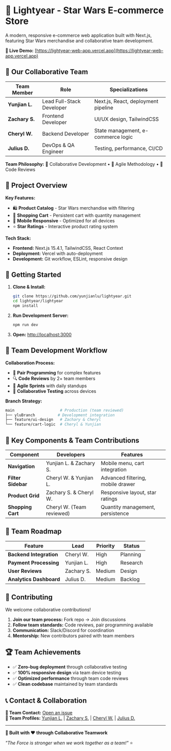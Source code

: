 # 🌟 Lightyear - Star Wars E-commerce Store

A modern, responsive e-commerce web application built with Next.js, featuring Star Wars merchandise and collaborative team development.

**🚀 Live Demo:** [https://lightyear-web-app.vercel.app](https://lightyear-web-app.vercel.app)

## 👥 Our Collaborative Team

| Team Member    | Role                      | Specializations                     |
| -------------- | ------------------------- | ----------------------------------- |
| **Yunjian L.** | Lead Full-Stack Developer | Next.js, React, deployment pipeline |
| **Zachary S.** | Frontend Developer        | UI/UX design, TailwindCSS           |
| **Cheryl W.**  | Backend Developer         | State management, e-commerce logic  |
| **Julius D.**  | DevOps & QA Engineer      | Testing, performance, CI/CD         |

**Team Philosophy:** 🤝 Collaborative Development • 🔄 Agile Methodology • 📝 Code Reviews

## 🎯 Project Overview

**Key Features:**

- 🛍️ **Product Catalog** - Star Wars merchandise with filtering
- 🛒 **Shopping Cart** - Persistent cart with quantity management
- 📱 **Mobile Responsive** - Optimized for all devices
- ⭐ **Star Ratings** - Interactive product rating system

**Tech Stack:**

- **Frontend:** Next.js 15.4.1, TailwindCSS, React Context
- **Deployment:** Vercel with auto-deployment
- **Development:** Git workflow, ESLint, responsive design

## 🚀 Getting Started

1. **Clone & Install:**

   ```bash
   git clone https://github.com/yunjianlu/lightyear.git
   cd lightyear/lightyear
   npm install
   ```

2. **Run Development Server:**

   ```bash
   npm run dev
   ```

3. **Open:** [http://localhost:3000](http://localhost:3000)

## 🤝 Team Development Workflow

**Collaboration Process:**

- 👥 **Pair Programming** for complex features
- 🔍 **Code Reviews** by 2+ team members
- 🔄 **Agile Sprints** with daily standups
- 🧪 **Collaborative Testing** across devices

**Branch Strategy:**

```bash
main                    # Production (team reviewed)
├── yluBranch          # Development integration
├── feature/ui-design   # Zachary & Cheryl
└── feature/cart-logic  # Cheryl & Yunjian
```

## 🎨 Key Components & Team Contributions

| Component          | Developers                | Features                          |
| ------------------ | ------------------------- | --------------------------------- |
| **Navigation**     | Yunjian L. & Zachary S.   | Mobile menu, cart integration     |
| **Filter Sidebar** | Cheryl W. & Yunjian L.    | Advanced filtering, mobile drawer |
| **Product Grid**   | Zachary S. & Cheryl W.    | Responsive layout, star ratings   |
| **Shopping Cart**  | Cheryl W. (Team reviewed) | Quantity management, persistence  |

## 🔮 Team Roadmap

| Feature                 | Lead       | Priority | Status   |
| ----------------------- | ---------- | -------- | -------- |
| **Backend Integration** | Cheryl W.  | High     | Planning |
| **Payment Processing**  | Yunjian L. | High     | Research |
| **User Reviews**        | Zachary S. | Medium   | Design   |
| **Analytics Dashboard** | Julius D.  | Medium   | Backlog  |

## 🤝 Contributing

We welcome collaborative contributions!

1. **Join our team process:** Fork repo → Join discussions
2. **Follow team standards:** Code reviews, pair programming available
3. **Communication:** Slack/Discord for coordination
4. **Mentorship:** New contributors paired with team members

## 🏆 Team Achievements

- ✅ **Zero-bug deployment** through collaborative testing
- ✅ **100% responsive design** via team device testing
- ✅ **Optimized performance** through team code reviews
- ✅ **Clean codebase** maintained by team standards

## 📞 Contact & Collaboration

**📧 Team Contact:** [Open an issue](https://github.com/yunjianlu/lightyear/issues)  
**💼 Team Profiles:** [Yunjian L.](https://www.linkedin.com/in/yunjian-lu-826b20144/) | [Zachary S.](https://www.linkedin.com/in/zachary-sterling/) | [Cheryl W.](https://www.linkedin.com/in/cherylwang2/) | [Julius D.](https://www.linkedin.com/in/julius-duic/)

---

**🌟 Built with ❤️ through Collaborative Teamwork**

_"The Force is stronger when we work together as a team!"_ ⭐
